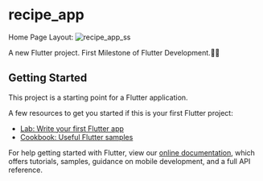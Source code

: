 # recipe_app
Home Page Layout:
![recipe_app_ss](https://user-images.githubusercontent.com/78086124/137521621-fa6f2ad8-d121-429d-a43e-252be5b6b1a8.png)

A new Flutter project.
First Milestone of Flutter Development.👍🏻

## Getting Started

This project is a starting point for a Flutter application.

A few resources to get you started if this is your first Flutter project:

- [Lab: Write your first Flutter app](https://flutter.dev/docs/get-started/codelab)
- [Cookbook: Useful Flutter samples](https://flutter.dev/docs/cookbook)

For help getting started with Flutter, view our
[online documentation](https://flutter.dev/docs), which offers tutorials,
samples, guidance on mobile development, and a full API reference.
